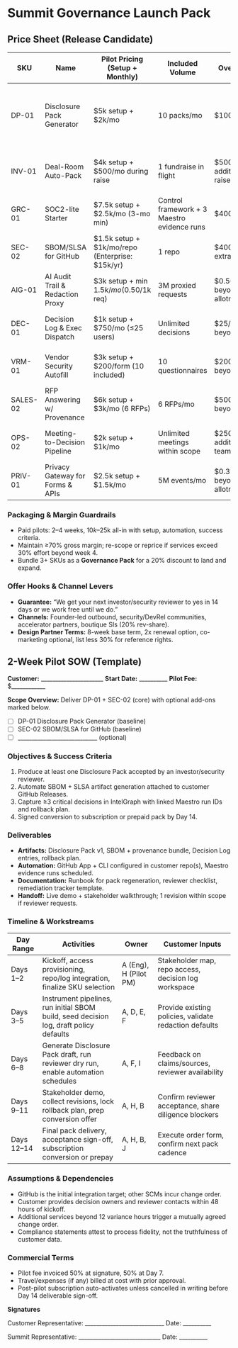 # Summit Governance Launch Pack

## Price Sheet (Release Candidate)

| SKU | Name | Pilot Pricing (Setup + Monthly) | Included Volume | Overage | Key Deliverables | Target ICP | Attach/Upsell Paths |
| --- | --- | --- | --- | --- | --- | --- | --- |
| DP-01 | Disclosure Pack Generator | $5k setup + $2k/mo | 10 packs/mo | $100/pack | Automated provenance pack (claims, sources, SBOM, SLSA attestation, rollback plan) accepted by reviewer | Seed–Series B AI/SaaS; boutique SI/security firms | GRC-01, INV-01 |
| INV-01 | Deal-Room Auto-Pack | $4k setup + $500/mo during raise | 1 fundraise in flight | $500 per additional raise | Investor diligence folder with metrics, risk memo, rollback policy, provenance links | Seed–Series A founders; accelerators | OPS-01, DEC-01 |
| GRC-01 | SOC2-lite Starter | $7.5k setup + $2.5k/mo (3-mo min) | Control framework + 3 Maestro evidence runs | $400/run | Policy bundle, ABAC starter, WebAuthn checklist, evidence automation | <50-person SaaS selling upmarket | SEC-02, GRC-02 |
| SEC-02 | SBOM/SLSA for GitHub | $1.5k setup + $1k/mo/repo (Enterprise: $15k/yr) | 1 repo | $400 per extra repo | Release-time SBOM build, signed artifacts, provenance on GitHub Releases | Dev-led SaaS; OSS vendors | DP-01, VRM-01 |
| AIG-01 | AI Audit Trail & Redaction Proxy | $3k setup + min $1.5k/mo ($0.50/1k req) | 3M proxied requests | $0.50/1k beyond allotment | Drop-in proxy with prompt/response logging, redaction, policy tags | LLM feature teams; agencies | DEC-01, SALES-02 |
| DEC-01 | Decision Log & Exec Dispatch | $1k setup + $750/mo (≤25 users) | Unlimited decisions | $25/user beyond 25 | Slack/GitHub capture into IntelGraph decisions + daily CEO brief | Founder-led teams; security-sensitive ops | OPS-01, GRC-02 |
| VRM-01 | Vendor Security Autofill | $3k setup + $200/form (10 included) | 10 questionnaires | $200/form beyond 10 | Auto-filled CAIQ/custom questionnaires with citations | B2B SaaS in late-stage security reviews | GRC-01, SEC-02 |
| SALES-02 | RFP Answering w/ Provenance | $6k setup + $3k/mo (6 RFPs) | 6 RFPs/mo | $500/RFP beyond 6 | Templated answer bank with claim refs, exports to Word/Portals | Mid-market/enterprise sales teams, SIs | INV-01, VRM-01 |
| OPS-02 | Meeting-to-Decision Pipeline | $2k setup + $1k/mo | Unlimited meetings within scope | $250 per additional team | Calendar/Meet/Zoom capture → decision/action pipeline | Ops-heavy startups, agencies | DEC-01, OPS-01 |
| PRIV-01 | Privacy Gateway for Forms & APIs | $2.5k setup + $1.5k/mo | 5M events/mo | $0.35/1k beyond allotment | Gateway that classifies/redacts PII with policy labels | Healthcare/fintech SaaS; agencies | GRC-03, AIG-01 |

### Packaging & Margin Guardrails

- Paid pilots: 2–4 weeks, $10k–$25k all-in with setup, automation, success criteria.
- Maintain ≥70% gross margin; re-scope or reprice if services exceed 30% effort beyond week 4.
- Bundle 3+ SKUs as a **Governance Pack** for a 20% discount to land and expand.

### Offer Hooks & Channel Levers

- **Guarantee:** “We get your next investor/security reviewer to yes in 14 days or we work free until we do.”
- **Channels:** Founder-led outbound, security/DevRel communities, accelerator partners, boutique SIs (20% rev-share).
- **Design Partner Terms:** 8-week base term, 2x renewal option, co-marketing optional, list less 30% for reference rights.

## 2-Week Pilot SOW (Template)

**Customer:** ______________________    **Start Date:** __________    **Pilot Fee:** $____________

**Scope Overview:** Deliver DP-01 + SEC-02 (core) with optional add-ons marked below.

- [ ] DP-01 Disclosure Pack Generator (baseline)
- [ ] SEC-02 SBOM/SLSA for GitHub (baseline)
- [ ] ____________________________ (optional)

### Objectives & Success Criteria

1. Produce at least one Disclosure Pack accepted by an investor/security reviewer.
2. Automate SBOM + SLSA artifact generation attached to customer GitHub Releases.
3. Capture ≥3 critical decisions in IntelGraph with linked Maestro run IDs and rollback plan.
4. Signed conversion to subscription or prepaid pack by Day 14.

### Deliverables

- **Artifacts:** Disclosure Pack v1, SBOM + provenance bundle, Decision Log entries, rollback plan.
- **Automation:** GitHub App + CLI configured in customer repo(s), Maestro evidence runs scheduled.
- **Documentation:** Runbook for pack regeneration, reviewer checklist, remediation tracker template.
- **Handoff:** Live demo + stakeholder walkthrough; 1 revision within scope if reviewer requests.

### Timeline & Workstreams

| Day Range | Activities | Owner | Customer Inputs |
| --- | --- | --- | --- |
| Days 1–2 | Kickoff, access provisioning, repo/log integration, finalize SKU selection | A (Eng), H (Pilot PM) | Stakeholder map, repo access, decision log workspace |
| Days 3–5 | Instrument pipelines, run initial SBOM build, seed decision log, draft policy defaults | A, D, E, F | Provide existing policies, validate redaction defaults |
| Days 6–8 | Generate Disclosure Pack draft, run reviewer dry run, enable automation schedules | A, F, I | Feedback on claims/sources, reviewer availability |
| Days 9–11 | Stakeholder demo, collect revisions, lock rollback plan, prep conversion offer | A, H, B | Confirm reviewer acceptance, share diligence blockers |
| Days 12–14 | Final pack delivery, acceptance sign-off, subscription conversion or prepay | A, H, B, J | Execute order form, confirm next pack cadence |

### Assumptions & Dependencies

- GitHub is the initial integration target; other SCMs incur change order.
- Customer provides decision owners and reviewer contacts within 48 hours of kickoff.
- Additional services beyond 12 variance hours trigger a mutually agreed change order.
- Compliance statements attest to process fidelity, not the truthfulness of customer data.

### Commercial Terms

- Pilot fee invoiced 50% at signature, 50% at Day 7.
- Travel/expenses (if any) billed at cost with prior approval.
- Post-pilot subscription auto-activates unless cancelled in writing before Day 14 deliverable sign-off.

**Signatures**

Customer Representative: ____________________________    Date: __________

Summit Representative: _____________________________    Date: __________
